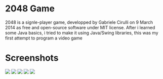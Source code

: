 # 2048 Game
2048 is a signle-player game, developped by Gabriele Cirulli on 9 March 2014 as free and open-source software under MIT license.
After i learned some Java basics, i tried to make it using Java/Swing libraries, this was my first attempt to program a video game
# Screenshots

![](https://raw.githubusercontent.com/johnlerouge/Game2048/master/screenshots/w4mjP2N.png)
![](https://raw.githubusercontent.com/johnlerouge/Game2048/master/screenshots/zfEBUsW.png)
![](https://raw.githubusercontent.com/johnlerouge/Game2048/master/screenshots/261k8PC.png)
![](https://raw.githubusercontent.com/johnlerouge/Game2048/master/screenshots/ukgGV2B.png)
![](https://raw.githubusercontent.com/johnlerouge/Game2048/master/screenshots/6lItWaN.png)
